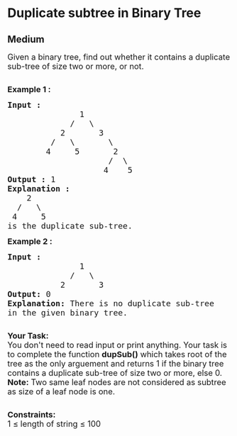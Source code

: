 # Duplicate subtree in Binary Tree
##  Medium 
<div class="problem-statement">
                <p></p><p><span style="font-size:18px">Given a binary tree, find out whether it&nbsp;contains a duplicate sub-tree of size two&nbsp;or more, or not.</span></p>

<p><br>
<span style="font-size:18px"><strong>Example 1 :</strong></span></p>

<pre style="position: relative;"><span style="font-size:18px"><strong>Input : </strong>
               1
             /   \ 
           2       3
         /   \       \    
        4     5       2     
                     /  \    
                    4    5
<strong>Output :</strong> 1
<strong>Explanation : </strong>
    2     
  /   \    
 4     5
is the duplicate sub-tree.</span><div class="open_grepper_editor" title="Edit &amp; Save To Grepper"></div></pre>

<p><strong><span style="font-size:18px">Example 2 :</span></strong></p>

<pre style="position: relative;"><span style="font-size:18px"><strong>Input : </strong>
               1
             /   \ 
           2       3
<strong>Output: </strong>0
<strong>Explanation:</strong> There is no duplicate sub-tree 
in the given binary tree.</span><div class="open_grepper_editor" title="Edit &amp; Save To Grepper"></div></pre>

<p><br>
<span style="font-size:18px"><strong>Your Task:&nbsp;&nbsp;</strong><br>
You don't need to read input or print anything. Your task is to complete the function&nbsp;<strong>dupSub()</strong>&nbsp;which takes root of the tree as the only arguement and returns 1 if the binary tree contains a duplicate sub-tree of size two&nbsp;or more, else 0.</span><br>
<span style="font-size:18px"><strong>Note:</strong> Two same leaf nodes are not considered as subtree as size of a leaf node is one.</span></p>

<p><br>
<span style="font-size:18px"><strong>Constraints:</strong><br>
1 ≤ length of string ≤ 100</span><br>
&nbsp;</p>
 <p></p>
            </div>